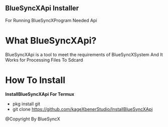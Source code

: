 ## BlueSyncXApi Installer
For Running BlueSyncXProgram Needed Api

# What BlueSyncXApi? 
BlueSyncXApi is a tool to meet the requirements of BlueSyncXSystem And It Works for Processing Files To Sdcard

# How To Install
**InstallBlueSyncXApi For Termux**
- pkg install git
- git clone https://github.com/kageXbenerStudio/InstallBlueSyncXApi



@Copyright By BlueSyncX

